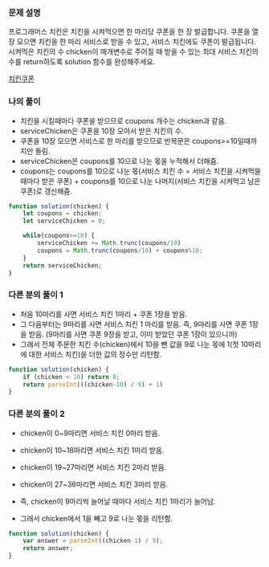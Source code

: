 ### 문제 설명

프로그래머스 치킨은 치킨을 시켜먹으면 한 마리당 쿠폰을 한 장 발급합니다. 쿠폰을 열 장 모으면 치킨을 한 마리 서비스로 받을 수 있고, 서비스 치킨에도 쿠폰이 발급됩니다. 시켜먹은 치킨의 수 chicken이 매개변수로 주어질 때 받을 수 있는 최대 서비스 치킨의 수를 return하도록 solution 함수를 완성해주세요.

<a href="https://school.programmers.co.kr/learn/courses/30/lessons/120884">치킨쿠폰</a>

### 나의 풀이

- 치킨을 시킬때마다 쿠폰을 받으므로 coupons 개수는 chicken과 같음.
- serviceChicken은 쿠폰을 10장 모아서 받은 치킨의 수.
- 쿠폰을 10장 모으면 서비스로 한 마리를 받으므로 반복문은 coupons>=10일때까지만 돌림.
- serviceChicken은 coupons를 10으로 나눈 몫을 누적해서 더해줌.
- coupons는 coupons를 10으로 나눈 몫(서비스 치킨 수 = 서비스 치킨을 시켜먹을때마다 받은 쿠폰) + coupons를 10으로 나눈 나머지(서비스 치킨을 시켜먹고 남은 쿠폰)로 갱신해줌.


```js
function solution(chicken) {
    let coupons = chicken;
    let serviceChicken = 0;

    while(coupons>=10) {
        serviceChicken += Math.trunc(coupons/10) 
        coupons = Math.trunc(coupons/10) + coupons%10;     
    }
    return serviceChicken;
}
```

### 다른 분의 풀이 1 

- 처음 10마리를 사면 서비스 치킨 1마리 + 쿠폰 1장을 받음.
- 그 다음부터는 9마리를 사면 서비스 치킨 1 마리를 받음. 즉, 9마리를 사면 쿠폰 1장을 받음. (9마리를 사면 쿠폰 9장을 받고, 이미 받았던 쿠폰 1장이 있으니까)
- 그래서 전체 주문한 치킨 수(chicken)에서 10을 뺀 값을 9로 나눈 몫에 1(첫 10마리에 대한 서비스 치킨)을 더한 값의 정수만 리턴함.

```js
function solution(chicken) {
    if (chicken < 10) return 0;
    return parseInt(((chicken-10) / 9) + 1)
}
```

### 다른 분의 풀이 2

- chicken이 0~9마리면 서비스 치킨 0마리 받음.
- chicken이 10~18마리면 서비스 치킨 1마리 받음.
- chicken이 19~27마리면 서비스 치킨 2마리 받음.
- chicken이 27~36마리면 서비스 치킨 3마리 받음.

- 즉, chicken이 9마리씩 늘어날 때마다 서비스 치킨 1마리가 늘어남.
- 그래서 chicken에서 1을 빼고 9로 나눈 몫을 리턴함.

```js
function solution(chicken) {
    var answer = parseInt((chicken-1) / 9);
    return answer;
}
```